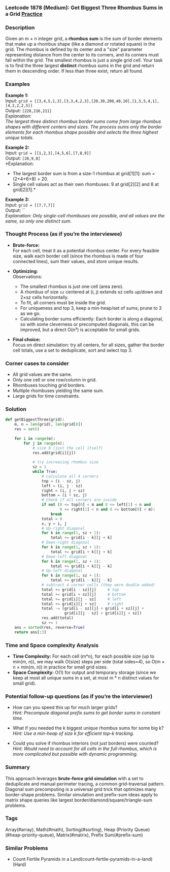 ### Leetcode 1878 (Medium): Get Biggest Three Rhombus Sums in a Grid [Practice](https://leetcode.com/problems/get-biggest-three-rhombus-sums-in-a-grid)

### Description  
Given an m × n integer grid, a **rhombus sum** is the sum of border elements that make up a rhombus shape (like a diamond or rotated square) in the grid. The rhombus is defined by its center and a "size" parameter representing distance from the center to its corners, and its corners must fall within the grid. The smallest rhombus is just a single grid cell. Your task is to find the three largest **distinct** rhombus sums in the grid and return them in descending order. If less than three exist, return all found.

### Examples  

**Example 1:**  
Input: `grid = [[3,4,5,1,3],[3,3,4,2,3],[20,30,200,40,10],[1,5,5,4,1],[4,3,2,2,5]]`  
Output: `[228,216,211]`  
*Explanation:  
The largest three distinct rhombus border sums come from large rhombus shapes with different centers and sizes. The process sums only the border elements for each rhombus shape possible and selects the three highest unique totals.*

**Example 2:**  
Input: `grid = [[1,2,3],[4,5,6],[7,8,9]]`  
Output: `[20,9,8]`  
*Explanation:  
- The largest border sum is from a size-1 rhombus at grid[1][1]: sum = (2+4+6+8) = 20.  
- Single cell values act as their own rhombuses: 9 at grid[2][2] and 8 at grid[2][1].*

**Example 3:**  
Input: `grid = [[7,7,7]]`  
Output: ``  
*Explanation: Only single-cell rhombuses are possible, and all values are the same, so only one distinct sum.*

### Thought Process (as if you’re the interviewee)  
- **Brute-force:**  
  For each cell, treat it as a potential rhombus center. For every feasible size, walk each border cell (since the rhombus is made of four connected lines), sum their values, and store unique results.
  
- **Optimizing:**  
  Observations:
  - The smallest rhombus is just one cell (area zero).
  - A rhombus of size `sz` centered at (i, j) extends sz cells up/down and 2×sz cells horizontally.
  - To fit, all corners must be inside the grid.
  - For uniqueness and top 3, keep a min-heap/set of sums; prune to 3 as we go.
  - Calculating border sums efficiently: Each border is along a diagonal, so with some cleverness or precomputed diagonals, this can be improved, but a direct O(n³) is acceptable for small grids.

- **Final choice:**  
  Focus on direct simulation: try all centers, for all sizes, gather the border cell totals, use a set to deduplicate, sort and select top 3.

### Corner cases to consider  
- All grid values are the same.
- Only one cell or one row/column in grid.
- Rhombuses touching grid borders.
- Multiple rhombuses yielding the same sum.
- Large grids for time constraints.

### Solution

```python
def getBiggestThree(grid):
    m, n = len(grid), len(grid[0])
    res = set()
    
    for i in range(m):
        for j in range(n):
            # size 0 (just the cell itself)
            res.add(grid[i][j])
            
            # try increasing rhombus size
            sz = 1
            while True:
                # calculate all 4 corners
                top = (i - sz, j)
                left = (i, j - sz)
                right = (i, j + sz)
                bottom = (i + sz, j)
                # Check if all corners are inside
                if not (0 <= top[0] < m and 0 <= left[1] < n and
                        0 <= right[1] < n and 0 <= bottom[0] < m):
                    break
                total = 0
                x, y = i, j
                # Up-right diagonal
                for k in range(1, sz + 1):
                    total += grid[i - k][j + k]
                # Down-right diagonal
                for k in range(1, sz + 1):
                    total += grid[i + k][j + k]
                # Down-left diagonal
                for k in range(1, sz + 1):
                    total += grid[i + k][j - k]
                # Up-left diagonal
                for k in range(1, sz + 1):
                    total += grid[i - k][j - k]
                # subtract 4 corner cells (they were double added)
                total += grid[i - sz][j]     # top
                total += grid[i + sz][j]     # bottom
                total += grid[i][j - sz]     # left
                total += grid[i][j + sz]     # right
                total -= (grid[i - sz][j] + grid[i + sz][j] +
                          grid[i][j - sz] + grid[i][j + sz])
                res.add(total)
                sz += 1
    ans = sorted(res, reverse=True)
    return ans[:3]
```

### Time and Space complexity Analysis  

- **Time Complexity:** For each cell (m\*n), for each possible size (up to min(m, n)), we may walk O(size) steps per side (total sides=4), so O(m × n × min(m, n)) in practice for small grid sizes.
- **Space Complexity:** O(1) for output and temporary storage (since we keep at most all unique sums in a set, at most m \* n distinct values for small grid).

### Potential follow-up questions (as if you’re the interviewer)  

- How can you speed this up for much larger grids?  
  *Hint: Precompute diagonal prefix sums to get border sums in constant time.*

- What if you needed the k biggest unique rhombus sums for some big k?  
  *Hint: Use a min-heap of size k for efficient top-k tracking.*

- Could you solve if rhombus interiors (not just borders) were counted?  
  *Hint: Would need to account for all cells in the full rhombus, which is more complicated but possible with dynamic programming.*

### Summary
This approach leverages **brute-force grid simulation** with a set to deduplicate and manual perimeter tracing, a common grid-traversal pattern. Diagonal sum precomputing is a universal grid trick that optimizes many border-shape problems. Similar simulation and prefix-sum ideas apply to matrix shape queries like largest border/diamond/square/triangle-sum problems.

### Tags
Array(#array), Math(#math), Sorting(#sorting), Heap (Priority Queue)(#heap-priority-queue), Matrix(#matrix), Prefix Sum(#prefix-sum)

### Similar Problems
- Count Fertile Pyramids in a Land(count-fertile-pyramids-in-a-land) (Hard)